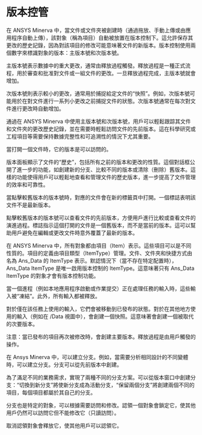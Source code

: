 # 版本控管

在 ANSYS Minerva 中，當文件或文件夾被創建時（通過拖放、手動上傳或由應用程序自動上傳），該對象（稱為項目）自動被放置在版本控制下。這允許保存其更改的歷史記錄，因為對該項目的修改可能意味著文件的新版本。版本控制使用兩個數字來標識對象的版本：主版本號和次版本號。

主版本號表示數據中的重大更改，通常由釋放過程觸發。釋放過程是一種正式流程，用於審查和批准對文件或一組文件的更改。一旦釋放過程完成，主版本號就會增加。

次版本號則表示較小的更改，通常用於捕捉給定文件的“快照”。例如，次版本號可能用於在對文件進行一系列小更改之前捕捉文件的狀態。次版本號通常在每次對文件進行更改時自動增加。

通過在 ANSYS Minerva 中使用主版本號和次版本號，用戶可以輕鬆跟踪其文件和文件夾的更改歷史記錄，並在需要時輕鬆訪問文件的先前版本。這在科學研究或工程項目等需要保持數據完整性和可追溯性的情況下尤其重要。

當打開一個文件時，它的版本是可以訪問的。

版本面板顯示了文件的“歷史”，包括所有之前的版本和更改的性質。這個對話框公開了進一步的功能，如創建新的分支、比較不同的版本或清除（刪除）舊版本。這樣的功能使得用戶可以輕鬆地查看和管理文件的歷史版本，進一步提高了文件管理的效率和可靠性。

當點擊較舊版本的版本號時，對應的文件會在新的標籤頁中打開。一個標誌表明該文件不是最新版本。

點擊較舊版本的版本號可以查看文件的先前版本，方便用戶進行比較或查看文件的演進過程。標誌指示這個打開的文件是一個舊版本，而不是當前的版本。這可以幫助用戶避免在編輯或更改文件時意外覆蓋了最新的版本。

在 ANSYS Minerva 中，所有對象都由項目（Item）表示。這些項目可以是不同性質的。項目的定義由項目類型（ItemType）管理。文件、文件夾和快捷方式由名為 Ans\_Data 的 ItemType 表示。默認情況下（當不存在特定配置時），Ans\_Data ItemType 是唯一啟用版本控制的 ItemType。這意味著只有 Ans\_Data ItemType 的對象才會有版本控制功能。

當一個進程（例如本地應用程序啟動或作業提交）正在處理任務的輸入時，這些輸入被“凍結”。此外，所有輸入都被釋放。

對於僅在該任務上使用的輸入，它們會被移動到已發布的狀態。對於在其他地方使用的輸入（例如在 /Data 視圖中），會創建一個快照。這意味著會創建一個被取代的次要版本。

注意：當已發布的項目再次被修改時，會創建主要版本。釋放過程是由用戶觸發的操作。

在 Ansys Minerva 中，可以建立分支。例如，當需要分析相同設計的不同變體時，可以建立分支。分支可以從先前版本中創建。

為了滿足不同的業務需求，實現了兩種不同的分支方案。可以從版本窗口中創建分支：“切換到新分支”將使新分支成為活動分支，“保留兩個分支”將創建兩個不同的項目，每個項目都屬於其自己的分支。

分支也是特定的對象，可以根據需要訪問和修改。認領一個對象會鎖定它，使其他用戶仍然可以訪問它但不能修改它（只讀訪問）。

取消認領對象會釋放它，使其他用戶可以認領它。
